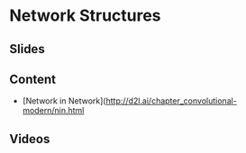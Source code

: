 # Network Structures

## Slides

## Content

* [Network in Network](http://d2l.ai/chapter_convolutional-modern/nin.html

## Videos
